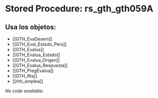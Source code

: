 # Stored Procedure: rs_gth_gth059A

## Usa los objetos:
- [[GTH_EvaDesem]]
- [[GTH_Eval_Estado_Pers]]
- [[GTH_Evalua]]
- [[GTH_Evalua_Estado]]
- [[GTH_Evalua_Origen]]
- [[GTH_Evalua_Respuesta]]
- [[GTH_PregEvalua]]
- [[GTH_Rta]]
- [[rhh_emplea]]

*No code available.*
